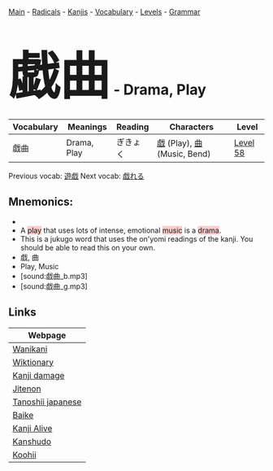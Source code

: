 <style> bigfont {font-size: 100px}</style>
[Main](../README.md) -
[Radicals](../radicals.md) -
[Kanjis](../kanjis.md) -
[Vocabulary](../vocabulary.md) -
[Levels](../levels.md) -
[Grammar](../grammar.md)
# <bigfont> 戯曲</bigfont> - Drama, Play 

| Vocabulary | Meanings | Reading | Characters | Level |
| --- | --- | --- | --- | --- |
| 戯曲 | Drama, Play | ぎきょく |  [戯](../kanjis/戯.md) (Play), [曲](../kanjis/曲.md) (Music, Bend) | [Level 58](../levels/wk_level58.md) |

Previous vocab: [遊戯](遊戯.md) Next vocab: [戯れる](戯れる.md) 

## Mnemonics:

* 
* A <span style="background-color:#ffcccb"> play</span> that uses lots of intense, emotional <span style="background-color:#ffcccb"> music</span> is a <span style="background-color:#ffcccb"> drama</span>.
* This is a jukugo word that uses the on'yomi readings of the kanji. You should be able to read this on your own.
* 戯, 曲
* Play, Music
* [sound:戯曲_b.mp3]
* [sound:戯曲_g.mp3]


## Links 

| Webpage |
| --- |
| [Wanikani          ](https://www.wanikani.com/kanji/戯曲) |
| [Wiktionary        ](https://en.wiktionary.org/wiki/戯曲) |
| [Kanji damage      ](http://www.kanjidamage.com/kanji/search?utf8=✓&q=戯曲) |
| [Jitenon           ](https://jitenon.com/kanji/戯曲) |
| [Tanoshii japanese ](https://www.tanoshiijapanese.com/dictionary/kanji.cfm?k=戯曲) |
| [Baike             ](https://baike.baidu.com/item/戯曲) |
| [Kanji Alive       ](https://app.kanjialive.com/戯曲) |
| [Kanshudo          ](https://www.kanshudo.com/searchmn?q=戯曲) |
| [Koohii            ](https://kanji.koohii.com/study/kanji/戯曲) |
